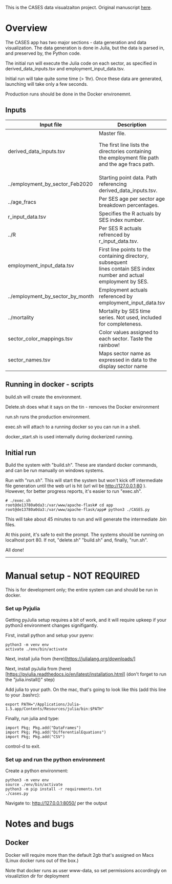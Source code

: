 This is the CASES data visualzaiton project. Original manuscript 
[here](https://www.preprints.org/manuscript/202101.0200/v1).

# Overview
The CASES app has two major sections - data generation and data
visualization. The data generation is done in Julia, but the data is parsed
in, and preserved by, the Python code. 

The initial run will execute the Julia code on each sector, as specified in derived_data_inputs.tsv
and employment_input_data.tsv. 

Initial run will take quite some time (> 1hr). Once these data are generated, launching
will take only a few seconds. 

Production runs should be done in the Docker environemnt.

## Inputs


| Input file      | Description |
| ----------- | ----------- |
| derived_data_inputs.tsv      | Master file.  <p> The first line lists the directories containing <br> the employment file path and the age fracs path. |
| ../employment_by_sector_Feb2020   | Starting point data. Path referencing derived_data_inputs.tsv.        |
|../age_fracs|Per SES age per sector age breakdown percentages.|
|r_input_data.tsv|Specifies the R actuals by SES index number.|
|../R|Per SES R actuals refrenced by r_input_data.tsv.|
|employment_input_data.tsv| First line points to the containing directory, subsequent<br>lines contain SES index number and actual employment by SES. |
|../employment_by_sector_by_month| Employment actuals referenced by employment_input_data.tsv|
|../mortality| Mortality by SES time series. Not used, included for completeness.|
|sector_color_mappings.tsv|Color values assigned to each sector. Taste the rainbow!|
|sector_names.tsv|Maps sector name as expressed in data to the display sector name|





## Running in docker - scripts
build.sh will create the environment.

Delete.sh does what it says on the tin - removes the Docker environment

run.sh runs the production environment.

exec.sh will attach to a running docker so you can run in a shell.

docker_start.sh is used internally during dockerized running.

## Initial run

Build the system with "build.sh". These are standard docker commands, and
can be run manually on windows systems.

Run with "run.sh". This will start the system but won't kick off intermediate file
generation until the web url is hit (url wil be http://127.0.0.1:80 ). However, 
for better progress reports, it's easier to run "exec.sh". 
```
# ./exec.sh
root@de13780a0da3:/var/www/apache-flask# cd app
root@de13780a0da3:/var/www/apache-flask/app# python3 ./CASES.py
```
 
This will take about 45 minutes to run and will generate the intermediate .bin files.

At this point, it's safe to exit the prompt. The systems should be running on
localhost port 80. If not, "delete.sh" "build.sh" and, finally, "run.sh".

All done!

----------------
# Manual setup - NOT REQUIRED
This is for development only; the entire system can and should be run in docker.

### Set up Pyjulia 
Getting pyJulia setup requires a bit of work, and it will require upkeep if your
python3 environment changes signifigantly. 

First, install python and setup your pyenv:
```
python3 -m venv env
activate ./env/bin/activate
```

Next, install julia from (here)[https://julialang.org/downloads/]

Next, install pyJulia from (here)[https://pyjulia.readthedocs.io/en/latest/installation.html]
(don't forget to run the "julia.install()" step)

Add julia to your path. On the mac, that's going to look like this (add this line to your .bashrc):
```
export PATH="/Applications/Julia-1.5.app/Contents/Resources/julia/bin:$PATH"
```

Finally, run julia and type:

```
import Pkg; Pkg.add("DataFrames")
import Pkg; Pkg.add("DifferentialEquations")
import Pkg; Pkg.add("CSV")
```
control-d to exit.

### Set up and run the python environment

Create a python environment:

    python3 -m venv env
    source ./env/bin/activate
    python3 -m pip install -r requirements.txt
    ./cases.py

Navigate to: http://127.0.0.1:8050/
per the output



# Notes and bugs

## Docker
Docker will require more than the default 2gb that's assigned on Macs 
(Linux docker runs out of the box.)

Note that docker runs as user www-data, so set permissions accordingly on visualiztion dir for deployment





